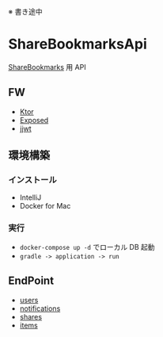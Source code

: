 ※ 書き途中
# ShareBookmarksApi

[ShareBookmarks](https://github.com/bvlion/ShareBookmarks) 用 API 

## FW

- [Ktor](https://ktor.io/)
- [Exposed](https://github.com/JetBrains/Exposed/wiki/DSL)
- [jjwt](https://github.com/jwtk/jjwt)

## 環境構築

### インストール

- IntelliJ
- Docker for Mac

### 実行

- `docker-compose up -d` でローカル DB 起動
- `gradle -> application -> run`

## EndPoint

- [users](https://github.com/bvlion/ShareBookmarksApi/blob/master/doc/users.md)
- [notifications](https://github.com/bvlion/ShareBookmarksApi/blob/master/doc/notifications.md)
- [shares](https://github.com/bvlion/ShareBookmarksApi/blob/master/doc/shares.md)
- [items](https://github.com/bvlion/ShareBookmarksApi/blob/master/doc/items.md)
